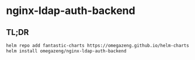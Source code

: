 # nginx-ldap-auth-backend

## TL;DR

```bash
helm repo add fantastic-charts https://omegazeng.github.io/helm-charts
helm install omegazeng/nginx-ldap-auth-backend
```
